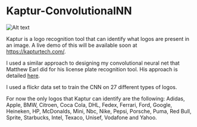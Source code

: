 # Kaptur-ConvolutionalNN

![Alt text](logoNew1.png?raw=true "Kaptur_Logo")

Kaptur is a logo recognition tool that can identify what logos are present in an image. A live demo of this will be available soon at https://kapturtech.com/.

I used a similar approach to designing my convolutional neural net that Matthew Earl did for his license plate recognition tool. His approach is detailed [here](https://matthewearl.github.io/2016/05/06/cnn-anpr/). 

I used a flickr data set to train the CNN on 27 different types of logos. 

For now the only logos that Kaptur can identify are the following: Adidas, Apple, BMW, Citroen, Coca Cola, DHL, Fedex, Ferrari, Ford, Google, Heineken, HP, McDonalds, Mini, Nbc, Nike, Pepsi, Porsche, Puma, Red Bull, Sprite, Starbucks, Intel, Texaco, Unisef, Vodafone and Yahoo.
